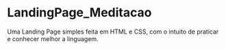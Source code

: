 # LandingPage_Meditacao
Uma Landing Page simples feita em HTML e CSS, com o intuito de praticar e conhecer melhor a linguagem.
